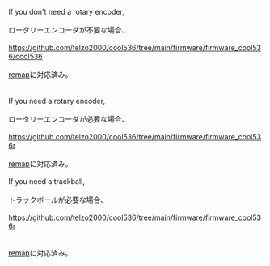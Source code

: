


If you don't need a rotary encoder,
<br>
<br>
ロータリーエンコーダが不要な場合、
<br>
<br>
https://github.com/telzo2000/cool536/tree/main/firmware/firmware_cool536/cool536<br>
<br>
[remap](https://remap-keys.app)に対応済み。
<br>
<br>
<br>
If you need a rotary encoder,
<br>
<br>
ロータリーエンコーダが必要な場合、
<br>
<br>
https://github.com/telzo2000/cool536/tree/main/firmware/firmware_cool536r<br>
<br>
[remap](https://remap-keys.app)に対応済み。
<br>
<br>
If you need a trackball,
<br>
<br>
トラックボールが必要な場合、
<br>
<br>
https://github.com/telzo2000/cool536/tree/main/firmware/firmware_cool536r<br>
<br>
<br>
[remap](https://remap-keys.app)に対応済み。
